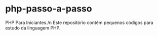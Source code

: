 # php-passo-a-passo
PHP Para Iniciantes./n
Este repositório contém pequenos códigos para estudo da linguagem PHP.
